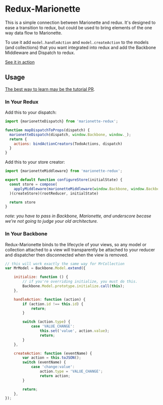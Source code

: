 # Redux-Marionette

This is a simple connection between Marionette and redux. It's designed to ease a transition to redux, but could be used to bring elements of the one way data flow to Marionette.

To use it add `model.handleAction` and `model.createAction` to the models (and collections) that you want integrated into redux and add the Backbone Middleware and Dispatch to redux.

[See it in action](http://stutrek.github.io/redux-marionette/)

## Usage

[The best way to learn may be the tutorial PR](https://github.com/stutrek/redux-marionette/pull/1/files).

### In Your Redux

Add this to your dispatch:

```javascript
import {marionetteDispatch} from 'marionette-redux';

function mapDispatchToProps(dispatch) {
  marionetteDispatch(dispatch, window.Backbone, window._);
  return {
    actions: bindActionCreators(TodoActions, dispatch)
  }
}

```

Add this to your store creator:

```javascript
import {marionetteMiddleware} from 'marionette-redux';

export default function configureStore(initialState) {
  const store = compose(
    applyMiddleware(marionetteMiddleware(window.Backbone, window.Backbone.Marionette, window._))
  )(createStore)(rootReducer, initialState)

  return store
}

```

_note: you have to pass in Backbone, Marionette, and underscore becase we're not going to judge your old architecture._

### In Your Backbone

Redux-Marionette binds to the lifecycle of your views, so any model or collection attached to a view will transparently be attached to your reducer and dispatcher then disconnected when the view is removed.

```javascript
// this will work exactly the same way for MrCollection
var MrModel = Backbone.Model.extend({

	initialize: function () {
		// if you're overriding initialize, you must do this.
		Backbone.Model.prototype.initialize.call(this);
	},

	handleAction: function (action) {
		if (action.id !== this.id) {
			return;
		}

		switch (action.type) {
			case 'VALUE_CHANGE':
				this.set('value', action.value);
				return;
		}
	},

	createAction: function (eventName) {
		var action = this.toJSON();
		switch (eventName) {
			case 'change:value':
				action.type = 'VALUE_CHANGE';
				return action;
		}

		return;
	},
});
```
